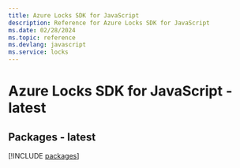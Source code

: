```yaml
---
title: Azure Locks SDK for JavaScript
description: Reference for Azure Locks SDK for JavaScript
ms.date: 02/28/2024
ms.topic: reference
ms.devlang: javascript
ms.service: locks
---
```

# Azure Locks SDK for JavaScript - latest
## Packages - latest
[!INCLUDE [packages](locks-index.md)]
